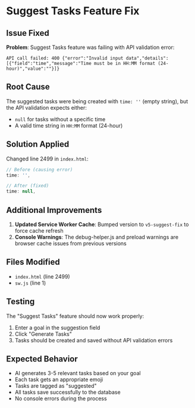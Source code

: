 # Suggest Tasks Feature Fix

## Issue Fixed

**Problem**: Suggest Tasks feature was failing with API validation error:
```
API call failed: 400 {"error":"Invalid input data","details":[{"field":"time","message":"Time must be in HH:MM format (24-hour)","value":""}]}
```

## Root Cause

The suggested tasks were being created with `time: ''` (empty string), but the API validation expects either:
- `null` for tasks without a specific time
- A valid time string in `HH:MM` format (24-hour)

## Solution Applied

Changed line 2499 in `index.html`:
```javascript
// Before (causing error)
time: '',

// After (fixed)
time: null,
```

## Additional Improvements

1. **Updated Service Worker Cache**: Bumped version to `v5-suggest-fix` to force cache refresh
2. **Console Warnings**: The debug-helper.js and preload warnings are browser cache issues from previous versions

## Files Modified

- `index.html` (line 2499)
- `sw.js` (line 1)

## Testing

The "Suggest Tasks" feature should now work properly:
1. Enter a goal in the suggestion field
2. Click "Generate Tasks" 
3. Tasks should be created and saved without API validation errors

## Expected Behavior

- AI generates 3-5 relevant tasks based on your goal
- Each task gets an appropriate emoji
- Tasks are tagged as "suggested" 
- All tasks save successfully to the database
- No console errors during the process